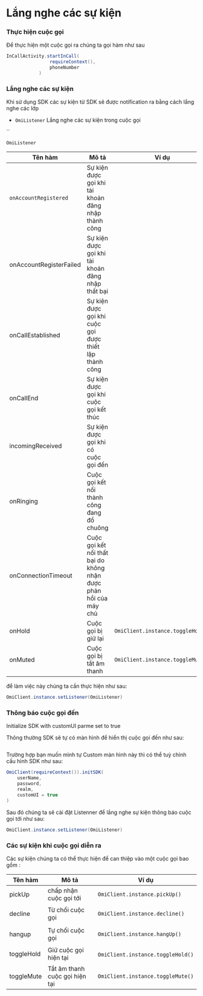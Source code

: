 # Lắng nghe các sự kiện



### Thực hiện cuộc gọi

&#x20;Để thực hiện một cuộc gọi ra chúng ta gọi hàm như sau

```java
InCallActivity.startInCall(
                requireContext(),
                phoneNumber
            )

```

### &#x20;<a href="#user-content-handle-call-by-yourself" id="user-content-handle-call-by-yourself"></a>

### Lắng nghe các sự kiện <a href="#user-content-listeners" id="user-content-listeners"></a>

Khi sử dụng SDK các sự kiện từ SDK sẽ được notification ra bằng cách lắng nghe các lớp&#x20;

* `OmiListener` Lắng nghe các sự kiện trong cuộc gọi

``

`OmiListener`&#x20;

| Tên hàm                 | Mô tả                                                              | Ví dụ                                                                 |
| ----------------------- | ------------------------------------------------------------------ | --------------------------------------------------------------------- |
| `onAccountRegistered`   | Sự kiện được gọi khi tài khoản đăng nhập thành công                |                                                                       |
| onAccountRegisterFailed | Sự kiện được gọi khi tài khoản đăng nhập thất bại                  |                                                                       |
| onCallEstablished       | Sự kiện được gọi khi cuộc gọi được thiết lập thành công            |                                                                       |
| onCallEnd               | Sự kiện được gọi khi cuộc gọi kết thúc                             |                                                                       |
| incomingReceived        | Sự kiện được gọi khi có cuộc gọi đến                               |                                                                       |
| onRinging               | Cuộc gọi kết nối thành công đang đổ chuông                         |                                                                       |
| onConnectionTimeout     | Cuộc gọi kết nối thất bại do không nhận được phản hồi của máy chủ  |                                                                       |
| onHold                  | Cuộc gọi bị giữ lại                                                | <p></p><pre><code>OmiClient.instance.toggleHold()</code></pre><p></p> |
| onMuted                 | Cuộc gọi bị tắt âm thanh                                           | <pre><code>OmiClient.instance.toggleMute()</code></pre>               |

để làm việc này chúng ta cần thực hiện như sau:

```java
OmiClient.instance.setListener(OmiListener)
```

### Thông báo cuộc gọi đến <a href="#user-content-handle-call-by-yourself" id="user-content-handle-call-by-yourself"></a>

Initialize SDK with customUI parme set to true

Thông thường SDK sẽ tự có màn hình để hiển thị cuộc gọi đến như sau:

<img src="../../../.gitbook/assets/image (1) (2).png" alt="" data-size="original">



Trường hợp bạn muốn mình tự Custom màn hình này thì có thể tuỳ chỉnh cấu hình SDK như sau:

```java
OmiClient(requireContext()).initSDK(
    userName,
    password,
    realm,
    customUI = true
)
```

Sau đó chúng ta sẽ cài đặt Listenner để lắng nghe sự kiện thông báo cuộc gọi tới như sau:

```java
OmiClient.instance.setListener(OmiListener)
```

### Các sự kiện khi cuộc gọi diễn ra <a href="#user-content-actions-when-in-a-call" id="user-content-actions-when-in-a-call"></a>

Các sự kiện chúng ta có thể thực hiện để can thiệp vào một cuộc gọi bao gồm :

&#x20;

| Tên hàm    | Mô tả                          | Ví dụ                                                              |
| ---------- | ------------------------------ | ------------------------------------------------------------------ |
| pickUp     | chấp nhận cuộc gọi tới         | <pre><code>OmiClient.instance.pickUp()</code></pre>                |
| decline    | Từ chối cuộc gọi               | <p></p><pre><code>OmiClient.instance.decline()</code></pre><p></p> |
| hangup     | Tự chối cuộc gọi               | <p></p><pre><code>OmiClient.instance.hangUp()</code></pre><p></p>  |
| toggleHold | Giữ cuộc gọi hiện tại          | <p></p><pre><code>OmiClient.instance.toggleHold()</code></pre>     |
| toggleMute | Tắt âm thanh cuộc gọi hiện tại | <pre><code>OmiClient.instance.toggleMute()</code></pre>            |

